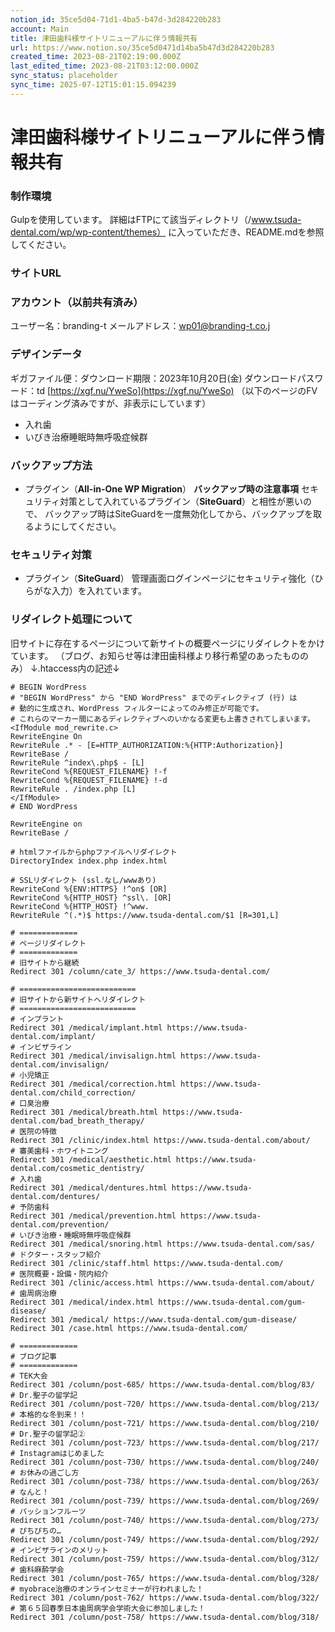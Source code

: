 ```yaml
---
notion_id: 35ce5d04-71d1-4ba5-b47d-3d284220b283
account: Main
title: 津田歯科様サイトリニューアルに伴う情報共有
url: https://www.notion.so/35ce5d0471d14ba5b47d3d284220b283
created_time: 2023-08-21T02:19:00.000Z
last_edited_time: 2023-08-21T03:12:00.000Z
sync_status: placeholder
sync_time: 2025-07-12T15:01:15.094239
---
```

# 津田歯科様サイトリニューアルに伴う情報共有

### 制作環境
Gulpを使用しています。
詳細はFTPにて該当ディレクトリ（/www.tsuda-dental.com/wp/wp-content/themes）
に入っていただき、README.mdを参照してください。
### サイトURL
### アカウント（以前共有済み）
ユーザー名：branding-t
メールアドレス：wp01@branding-t.co.j
### デザインデータ
ギガファイル便：ダウンロード期限：2023年10月20日(金)
ダウンロードパスワード：td
[https://xgf.nu/YweSo](https://xgf.nu/YweSo)
（以下のページのFVはコーディング済みですが、非表示にしています）
- 入れ歯
- いびき治療睡眠時無呼吸症候群
### バックアップ方法
- プラグイン（**All-in-One WP Migration**）
**バックアップ時の注意事項**
セキュリティ対策として入れているプラグイン（**SiteGuard**）と相性が悪いので、
バックアップ時はSiteGuardを一度無効化してから、バックアップを取るようにしてください。
### セキュリティ対策
- プラグイン（**SiteGuard**）
  管理画面ログインページにセキュリティ強化（ひらがな入力）を入れています。
  
### リダイレクト処理について
旧サイトに存在するページについて新サイトの概要ページにリダイレクトをかけています。
（ブログ、お知らせ等は津田歯科様より移行希望のあったもののみ）
↓.htaccess内の記述↓
```plain text
# BEGIN WordPress
# "BEGIN WordPress" から "END WordPress" までのディレクティブ (行) は
# 動的に生成され、WordPress フィルターによってのみ修正が可能です。
# これらのマーカー間にあるディレクティブへのいかなる変更も上書きされてしまいます。
<IfModule mod_rewrite.c>
RewriteEngine On
RewriteRule .* - [E=HTTP_AUTHORIZATION:%{HTTP:Authorization}]
RewriteBase /
RewriteRule ^index\.php$ - [L]
RewriteCond %{REQUEST_FILENAME} !-f
RewriteCond %{REQUEST_FILENAME} !-d
RewriteRule . /index.php [L]
</IfModule>
# END WordPress

RewriteEngine on
RewriteBase /

# htmlファイルからphpファイルへリダイレクト
DirectoryIndex index.php index.html

# SSLリダイレクト (ssl.なし/wwwあり)
RewriteCond %{ENV:HTTPS} !^on$ [OR]
RewriteCond %{HTTP_HOST} ^ssl\. [OR]
RewriteCond %{HTTP_HOST} !^www.
RewriteRule ^(.*)$ https://www.tsuda-dental.com/$1 [R=301,L]

# =============
# ページリダイレクト
# =============
# 旧サイトから継続
Redirect 301 /column/cate_3/ https://www.tsuda-dental.com/

# ==========================
# 旧サイトから新サイトへリダイレクト
# ==========================
# インプラント
Redirect 301 /medical/implant.html https://www.tsuda-dental.com/implant/
# インビザライン
Redirect 301 /medical/invisalign.html https://www.tsuda-dental.com/invisalign/
# 小児矯正
Redirect 301 /medical/correction.html https://www.tsuda-dental.com/child_correction/
# 口臭治療
Redirect 301 /medical/breath.html https://www.tsuda-dental.com/bad_breath_therapy/
# 医院の特徴
Redirect 301 /clinic/index.html https://www.tsuda-dental.com/about/
# 審美歯科・ホワイトニング
Redirect 301 /medical/aesthetic.html https://www.tsuda-dental.com/cosmetic_dentistry/
# 入れ歯
Redirect 301 /medical/dentures.html https://www.tsuda-dental.com/dentures/
# 予防歯科
Redirect 301 /medical/prevention.html https://www.tsuda-dental.com/prevention/
# いびき治療・睡眠時無呼吸症候群
Redirect 301 /medical/snoring.html https://www.tsuda-dental.com/sas/
# ドクター・スタッフ紹介
Redirect 301 /clinic/staff.html https://www.tsuda-dental.com/
# 医院概要・設備・院内紹介
Redirect 301 /clinic/access.html https://www.tsuda-dental.com/about/
# 歯周病治療
Redirect 301 /medical/index.html https://www.tsuda-dental.com/gum-disease/
Redirect 301 /medical/ https://www.tsuda-dental.com/gum-disease/
Redirect 301 /case.html https://www.tsuda-dental.com/

# =============
# ブログ記事
# =============
# TEK大会
Redirect 301 /column/post-685/ https://www.tsuda-dental.com/blog/83/
# Dr.聖子の留学記
Redirect 301 /column/post-720/ https://www.tsuda-dental.com/blog/213/
# 本格的な冬到来！！
Redirect 301 /column/post-721/ https://www.tsuda-dental.com/blog/210/
# Dr.聖子の留学記②
Redirect 301 /column/post-723/ https://www.tsuda-dental.com/blog/217/
# Instagramはじめました
Redirect 301 /column/post-730/ https://www.tsuda-dental.com/blog/240/
# お休みの過ごし方
Redirect 301 /column/post-738/ https://www.tsuda-dental.com/blog/263/
# なんと！
Redirect 301 /column/post-739/ https://www.tsuda-dental.com/blog/269/
# パッションフルーツ
Redirect 301 /column/post-740/ https://www.tsuda-dental.com/blog/273/
# ぴちぴちの…
Redirect 301 /column/post-749/ https://www.tsuda-dental.com/blog/292/
# インビザラインのメリット
Redirect 301 /column/post-759/ https://www.tsuda-dental.com/blog/312/
# 歯科麻酔学会
Redirect 301 /column/post-765/ https://www.tsuda-dental.com/blog/328/
# myobrace治療のオンラインセミナーが行われました！
Redirect 301 /column/post-762/ https://www.tsuda-dental.com/blog/322/
# 第６５回春季日本歯周病学会学術大会に参加しました！
Redirect 301 /column/post-758/ https://www.tsuda-dental.com/blog/318/
```